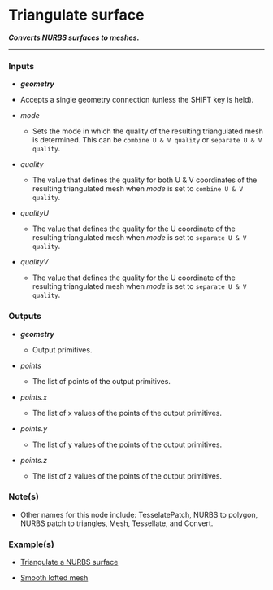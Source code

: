 # Triangulate surface

**_Converts NURBS surfaces to meshes._**

---


### Inputs

* **_geometry_**

 * Accepts a single geometry connection (unless the SHIFT key is held).

* _mode_

  * Sets the mode in which the quality of the resulting triangulated mesh is determined. This can be `combine U & V quality` or `separate U & V quality`.

* _quality_

  * The value that defines the quality for both U & V coordinates of the resulting triangulated mesh when _mode_ is set to `combine U & V quality`.

* _qualityU_

  * The value that defines the quality for the U coordinate of the resulting triangulated mesh when _mode_ is set to `separate U & V quality`.

* _qualityV_

  * The value that defines the quality for the U coordinate of the resulting triangulated mesh when _mode_ is set to `separate U & V quality`.


### Outputs

* **_geometry_**

  * Output primitives.

* _points_

  * The list of points of the output primitives.

* _points.x_

  * The list of x values of the points of the output primitives.

* _points.y_

  * The list of y values of the points of the output primitives.

* _points.z_

  * The list of z values of the points of the output primitives.


### Note(s)

* Other names for this node include: TesselatePatch, NURBS to polygon, NURBS patch to triangles, Mesh, Tessellate, and Convert.


### Example(s)

* <a href="https://creator.trimble.com/graph?assetURI=whp:58a0d810-9142-4b57-9c02-7f0564509ded&version=latest" target="_blank">Triangulate a NURBS surface</a>

* <a href="https://creator.trimble.com/graph?assetURI=whp:7ef97c31-05f2-48ac-a48f-4d231e7140d2&version=latest" target="_blank">Smooth lofted mesh</a>

